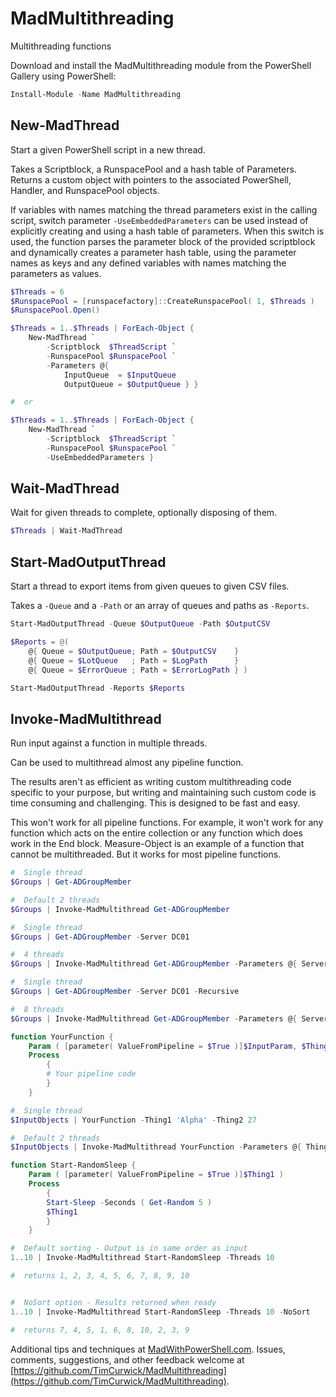 # MadMultithreading

Multithreading functions

Download and install the MadMultithreading module from the PowerShell Gallery using PowerShell:

```powershell
Install-Module -Name MadMultithreading
```

## New-MadThread

Start a given PowerShell script in a new thread.

Takes a Scriptblock, a RunspacePool and a hash table of Parameters. Returns a custom object with pointers to the associated PowerShell, Handler, and RunspacePool objects.

If variables with names matching the thread parameters exist in the calling script, switch parameter `-UseEmbeddedParameters` can be used instead of explicitly creating and using a hash table of parameters. When this switch is used, the function parses the parameter block of the provided scriptblock and dynamically creates a parameter hash table, using the parameter names as keys and any defined variables with names matching the parameters as values.

```powershell
$Threads = 6
$RunspacePool = [runspacefactory]::CreateRunspacePool( 1, $Threads )
$RunspacePool.Open()

$Threads = 1..$Threads | ForEach-Object {
    New-MadThread `
        -Scriptblock  $ThreadScript `
        -RunspacePool $RunspacePool `
        -Parameters @{
            InputQueue  = $InputQueue
            OutputQueue = $OutputQueue } }

#  or

$Threads = 1..$Threads | ForEach-Object {
    New-MadThread `
        -Scriptblock  $ThreadScript `
        -RunspacePool $RunspacePool `
        -UseEmbeddedParameters }
```

## Wait-MadThread

Wait for given threads to complete, optionally disposing of them.

```powershell
$Threads | Wait-MadThread
```

## Start-MadOutputThread

Start a thread to export items from given queues to given CSV files.

Takes a `-Queue` and a `-Path` or an array of queues and paths as `-Reports`.

```powershell
Start-MadOutputThread -Queue $OutputQueue -Path $OutputCSV
```

```powershell
$Reports = @(
    @{ Queue = $OutputQueue; Path = $OutputCSV    }
    @{ Queue = $LotQueue   ; Path = $LogPath      }
    @{ Queue = $ErrorQueue ; Path = $ErrorLogPath } )

Start-MadOutputThread -Reports $Reports
```

## Invoke-MadMultithread

Run input against a function in multiple threads.

Can be used to multithread almost any pipeline function.

The results aren't as efficient as writing custom multithreading code specific to your purpose, but writing and maintaining such custom code is time consuming and challenging. This is designed to be fast and easy.

This won't work for all pipeline functions. For example, it won't work for any function which acts on the entire collection or any function which does work in the End block. Measure-Object is an example of a function that cannot be multithreaded. But it works for most pipeline functions.

```powershell
#  Single thread
$Groups | Get-ADGroupMember

#  Default 2 threads
$Groups | Invoke-MadMultithread Get-ADGroupMember
```

```powershell
#  Single thread
$Groups | Get-ADGroupMember -Server DC01

#  4 threads
$Groups | Invoke-MadMultithread Get-ADGroupMember -Parameters @{ Server = 'DC01' } -Threads 4
```

```powershell
#  Single thread
$Groups | Get-ADGroupMember -Server DC01 -Recursive

#  8 threads
$Groups | Invoke-MadMultithread Get-ADGroupMember -Parameters @{ Server = 'DC01'; Recursive = $True } -Threads 8
```

```powershell
function YourFunction {
    Param ( [parameter( ValueFromPipeline = $True )]$InputParam, $Thing1, $Thing2 )
    Process
        {
        # Your pipeline code
        }
    }

#  Single thread
$InputObjects | YourFunction -Thing1 'Alpha' -Thing2 27

#  Default 2 threads
$InputObjects | Invoke-MadMultithread YourFunction -Parameters @{ Thing1 = 'Alpha'; Thing2 = 27 }
```

```powershell
function Start-RandomSleep {
    Param ( [parameter( ValueFromPipeline = $True )]$Thing1 )
    Process
        {
        Start-Sleep -Seconds ( Get-Random 5 )
        $Thing1
        }
    }

#  Default sorting - Output is in same order as input
1..10 | Invoke-MadMultithread Start-RandomSleep -Threads 10

#  returns 1, 2, 3, 4, 5, 6, 7, 8, 9, 10


#  NoSort option - Results returned when ready
1..10 | Invoke-MadMultithread Start-RandomSleep -Threads 10 -NoSort

#  returns 7, 4, 5, 1, 6, 8, 10, 2, 3, 9
```

Additional tips and techniques at [MadWithPowerShell.com](https://MadWithPowerShell.com).
Issues, comments, suggestions, and other feedback welcome at [https://github.com/TimCurwick/MadMultithreading](https://github.com/TimCurwick/MadMultithreading).
